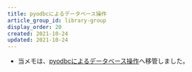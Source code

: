 ```yaml
---
title: pyodbcによるデータベース操作
article_group_id: library-group
display_order: 20
created: 2021-10-24
updated: 2021-10-24
---
```

- 当メモは、[pyodbcによるデータベース操作](https://thinktwice.tech/it/python/database_control/)へ移管しました。